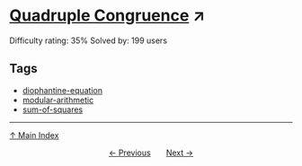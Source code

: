# [Quadruple Congruence](https://projecteuler.net/problem=875) ↗️

Difficulty rating: 35%
Solved by: 199 users
## Tags

- [diophantine-equation](../tags/diophantine-equation.md)
- [modular-arithmetic](../tags/modular-arithmetic.md)
- [sum-of-squares](../tags/sum-of-squares.md)



---

[↑ Main Index](../README.md)


<div align=center><a href='874.md'>← Previous</a> &nbsp;&nbsp; &nbsp;&nbsp;  <a href='876.md'>Next →</a></div>
